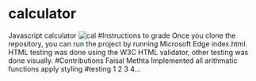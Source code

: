 # calculator
Javascript calculator
![cal](https://user-images.githubusercontent.com/55970318/201030545-69ef323e-866a-4c62-b7a0-5080570bcd5d.png)
#Instructions to grade
Once you clone the repository, you can run the project by running Microsoft Edge index.html. HTML testing was done using the W3C HTML validator, other testing was done visually.
#Contributions
Faisal Methta
Implemented all arithmatic functions
apply styling
#testing 1 2 3 4...
